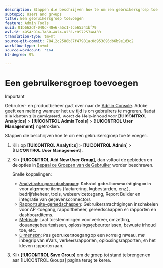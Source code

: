 ```yaml
---
description: Stappen die beschrijven hoe te om een gebruikersgroep toe te voegen.
subtopic: Users and groups
title: Een gebruikersgroep toevoegen
feature: Admin Tools
uuid: 01b662df-040d-48e6-a5c1-6ce65341bf79
exl-id: a954c88a-7e68-4a2a-a231-c957257ae433
translation-type: tm+mt
source-git-commit: 78412c2588b07f47981ac0d953893db6b9e1d3c2
workflow-type: tm+mt
source-wordcount: '164'
ht-degree: 9%

---
```


# Een gebruikersgroep toevoegen

>[!IMPORTANT]
>
>Gebruiker- en productbeheer gaat over naar de [Admin Console](https://helpx.adobe.com/nl/enterprise/using/admin-console.html). Adobe geeft een melding wanneer het uw tijd is om gebruikers te migreren. Nadat alle klanten zijn gemigreerd, wordt de Help-inhoud voor **[!UICONTROL Analytics]** > **[!UICONTROL Admin Tools]** > **[!UICONTROL User Management]** ingetrokken.

Stappen die beschrijven hoe te om een gebruikersgroep toe te voegen.

1. Klik op **[!UICONTROL Analytics]** > **[!UICONTROL Admin]** > **[!UICONTROL User Management]**.
1. Klik **[!UICONTROL Add New User Group]**, dan voltooi de gebieden en de opties in [Bepaal de Groepen van de Gebruiker](/help/admin/user-management2/c-user-groups/groups.md) worden beschreven.

   Snelle koppelingen:

   * [Analytische gereedschappen](/help/admin/user-management2/c-customize-report-access/groups-analytics-tools.md): Schakel gebruikersmachtigingen in voor algemene items (facturering, logbestanden, enz.), bedrijfsbeheer, tools, webservicetoegang, Report Builder en integratie van gegevensconnectors.
   * [Rapportsuite-gereedschappen](/help/admin/user-management2/c-customize-report-access/groups-report-suite-tools.md): Gebruikersmachtigingen inschakelen voor API-toegang, rapportbeheer, gereedschappen en rapporten en dashboarditems.
   * [Metrisch](/help/admin/user-management2/c-customize-report-access/groups-metrics.md): Laat toestemmingen voor verkeer, omzetting, douanegebeurtenissen, oplossingsgebeurtenissen, bewuste inhoud toe, etc.
   * [Dimension](/help/admin/user-management2/c-customize-report-access/groups-dimensions.md): Pas gebruikerstoegang op een korrelig niveau, met inbegrip van eVars, verkeersrapporten, oplossingsrapporten, en het kleven rapporten aan.

1. Klik **[!UICONTROL Save Group]** om de groep tot stand te brengen en aan [!UICONTROL Groups] pagina terug te keren.
